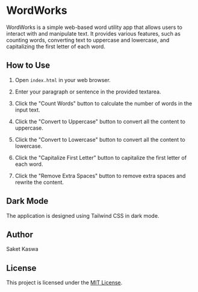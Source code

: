 # WordWorks

WordWorks is a simple web-based word utility app that allows users to interact with and manipulate text. It provides various features, such as counting words, converting text to uppercase and lowercase, and capitalizing the first letter of each word.

## How to Use

1. Open `index.html` in your web browser.

2. Enter your paragraph or sentence in the provided textarea.

3. Click the "Count Words" button to calculate the number of words in the input text.

4. Click the "Convert to Uppercase" button to convert all the content to uppercase.

5. Click the "Convert to Lowercase" button to convert all the content to lowercase.

6. Click the "Capitalize First Letter" button to capitalize the first letter of each word.

7. Click the "Remove Extra Spaces" button to remove extra spaces and rewrite the content.

## Dark Mode

The application is designed using Tailwind CSS in dark mode.

## Author

Saket Kaswa

## License

This project is licensed under the [MIT License](LICENSE).
